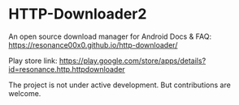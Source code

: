 # HTTP-Downloader2

An open source download manager for Android
Docs & FAQ: https://resonance00x0.github.io/http-downloader/

Play store link: https://play.google.com/store/apps/details?id=resonance.http.httpdownloader

The project is not under active development. But contributions are welcome.
